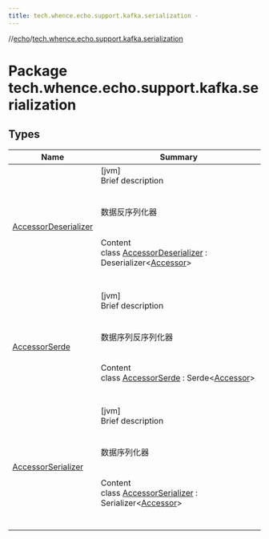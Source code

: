 ```yaml
---
title: tech.whence.echo.support.kafka.serialization -
---
```

//[echo](../index.md)/[tech.whence.echo.support.kafka.serialization](index.md)



# Package tech.whence.echo.support.kafka.serialization  


## Types  
  
|  Name|  Summary| 
|---|---|
| [AccessorDeserializer](-accessor-deserializer/index.md)| [jvm]  <br>Brief description  <br><br><br>数据反序列化器<br><br>  <br>Content  <br>class [AccessorDeserializer](-accessor-deserializer/index.md) : Deserializer<[Accessor](../tech.whence.echo.container.accessor/-accessor/index.md)>   <br><br><br>
| [AccessorSerde](-accessor-serde/index.md)| [jvm]  <br>Brief description  <br><br><br>数据序列反序列化器<br><br>  <br>Content  <br>class [AccessorSerde](-accessor-serde/index.md) : Serde<[Accessor](../tech.whence.echo.container.accessor/-accessor/index.md)>   <br><br><br>
| [AccessorSerializer](-accessor-serializer/index.md)| [jvm]  <br>Brief description  <br><br><br>数据序列化器<br><br>  <br>Content  <br>class [AccessorSerializer](-accessor-serializer/index.md) : Serializer<[Accessor](../tech.whence.echo.container.accessor/-accessor/index.md)>   <br><br><br>

